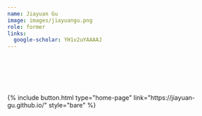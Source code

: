 ```yaml
---
name: Jiayuan Gu
image: images/jiayuangu.png
role: former
links:
  google-scholar: YH1v2uYAAAAJ
---
```


<div style="margin-top: 100px">
  {% include button.html type="home-page" link="https://jiayuan-gu.github.io/" style="bare" %}
</div>